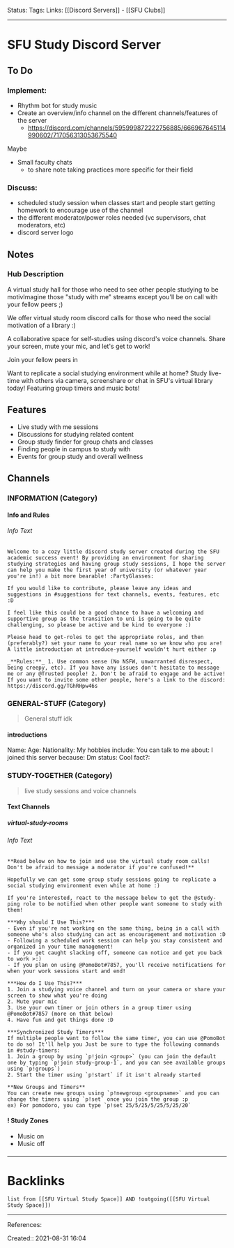Status: 
Tags: 
Links: [[Discord Servers]] - [[SFU Clubs]]
___
# SFU Study Discord Server
## To Do
### Implement:
- Rhythm bot for study music
- Create an overview/info channel on the different channels/features of the server
	- https://discord.com/channels/595999872222756885/666967645114990602/717056313053675540

Maybe
- Small faculty chats
	- to share note taking practices more specific for their field

### Discuss:
- scheduled study session when classes start and people start getting homework to encourage use of the channel
- the different moderator/power roles needed (vc supervisors, chat moderators, etc)
- discord server logo 
## Notes
### Hub Description
A virtual study hall for those who need to see other people studying to be motivImagine those "study with me" streams except you'll be on call with your fellow peers ;)

We offer virtual study room discord calls for those who need the social motivation of a library :)

A collaborative space for self-studies using discord's voice channels. Share your screen, mute your mic, and let's get to work!

Join your fellow peers in 

Want to replicate a social studying environment while at home? Study live-time with others via camera, screenshare or chat in SFU's virtual library today! Featuring group timers and music bots!
## Features
- Live study with me sessions
- Discussions for studying related content
- Group study finder for group chats and classes
- Finding people in campus to study with
- Events for group study and overall wellness
## Channels
### INFORMATION (Category)
#### Info and Rules
###### Info Text
```
Welcome to a cozy little discord study server created during the SFU academic success event! By providing an environment for sharing studying strategies and having group study sessions, I hope the server can help you make the first year of university (or whatever year you're in!) a bit more bearable! :PartyGlasses:

If you would like to contribute, please leave any ideas and suggestions in #suggestions for text channels, events, features, etc :D 

I feel like this could be a good chance to have a welcoming and supportive group as the transition to uni is going to be quite challenging, so please be active and be kind to everyone :) 

Please head to get-roles to get the appropriate roles, and then (preferably?) set your name to your real name so we know who you are! A little introduction at introduce-yourself wouldn't hurt either :p 

_**Rules:**_ 1. Use common sense (No NSFW, unwarranted disrespect, being creepy, etc). If you have any issues don't hesitate to message me or any @Trusted people! 2. Don't be afraid to engage and be active! If you want to invite some other people, here's a link to the discord: https://discord.gg/TGhRHpw46s
```
### GENERAL-STUFF (Category)
> General stuff idk
#### introductions
Name: 
Age: 
Nationality: 
My hobbies include: 
You can talk to me about: 
I joined this server because: 
Dm status: 
Cool fact?: 

### STUDY-TOGETHER (Category)
> live study sessions and voice channels
#### Text Channels
##### virtual-study-rooms
###### Info Text
```
**Read below on how to join and use the virtual study room calls! Don't be afraid to message a moderator if you're confused!**

Hopefully we can get some group study sessions going to replicate a social studying environment even while at home :)

If you're interested, react to the message below to get the @study-ping role to be notified when other people want someone to study with them!

***Why should I Use This?***
- Even if you're not working on the same thing, being in a call with someone who's also studying can act as encouragement and motivation :D
- Following a scheduled work session can help you stay consistent and organized in your time management!
- If you get caught slacking off, someone can notice and get you back to work >:)
- If you plan on using @PomoBot#7857, you'll receive notifications for when your work sessions start and end!

***How do I Use This?***
1. Join a studying voice channel and turn on your camera or share your screen to show what you're doing
2. Mute your mic
3. Use your own timer or join others in a group timer using @PomoBot#7857 (more on that below)
4. Have fun and get things done :D

***Synchronized Study Timers***
If multiple people want to follow the same timer, you can use @PomoBot to do so! It'll help you Just be sure to type the following commands in #study-timers:
1. Join a group by using `p!join <group>` (you can join the default one by typing `p!join study-group-1`, and you can see available groups using `p!groups`)
2. Start the timer using `p!start` if it isn't already started

**New Groups and Timers**
You can create new groups using `p!newgroup <groupname>` and you can change the timers using `p!set` once you join the group :p
ex) For pomodoro, you can type `p!set 25/5/25/5/25/5/25/20`

```
#### ! Study Zones
- Music on
- Music off

####
___
# Backlinks
```dataview
list from [[SFU Virtual Study Space]] AND !outgoing([[SFU Virtual Study Space]])
```
___
References:

Created:: 2021-08-31 16:04

